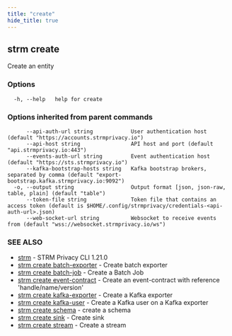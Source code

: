 ```yaml
---
title: "create"
hide_title: true
---
```

## strm create

Create an entity

### Options

```
  -h, --help   help for create
```

### Options inherited from parent commands

```
      --api-auth-url string            User authentication host (default "https://accounts.strmprivacy.io")
      --api-host string                API host and port (default "api.strmprivacy.io:443")
      --events-auth-url string         Event authentication host (default "https://sts.strmprivacy.io")
      --kafka-bootstrap-hosts string   Kafka bootstrap brokers, separated by comma (default "export-bootstrap.kafka.strmprivacy.io:9092")
  -o, --output string                  Output format [json, json-raw, table, plain] (default "table")
      --token-file string              Token file that contains an access token (default is $HOME/.config/strmprivacy/credentials-<api-auth-url>.json)
      --web-socket-url string          Websocket to receive events from (default "wss://websocket.strmprivacy.io/ws")
```

### SEE ALSO

* [strm](/cli-reference/strm/index.md)	 - STRM Privacy CLI 1.21.0
* [strm create batch-exporter](/cli-reference/strm/create/batch-exporter.md)	 - Create batch exporter
* [strm create batch-job](/cli-reference/strm/create/batch-job.md)	 - Create a Batch Job
* [strm create event-contract](/cli-reference/strm/create/event-contract.md)	 - Create an event-contract with reference 'handle/name/version'
* [strm create kafka-exporter](/cli-reference/strm/create/kafka-exporter.md)	 - Create a Kafka exporter
* [strm create kafka-user](/cli-reference/strm/create/kafka-user.md)	 - Create a Kafka user on a Kafka exporter
* [strm create schema](/cli-reference/strm/create/schema.md)	 - create a schema
* [strm create sink](/cli-reference/strm/create/sink.md)	 - Create sink
* [strm create stream](/cli-reference/strm/create/stream.md)	 - Create a stream

